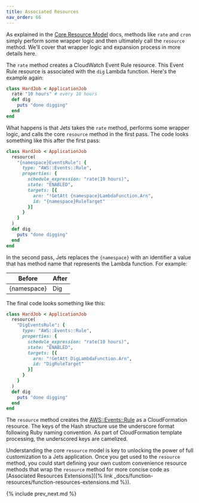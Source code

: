 ```yaml
---
title: Associated Resources
nav_order: 66
---
```


As explained in the [Core Resource Model](http://rubyonjets.com/docs/core-resource/) docs, methods like `rate` and `cron` simply perform some wrapper logic and then ultimately call the `resource` method. We'll cover that wrapper logic and expansion process in more details here.

The `rate` method creates a CloudWatch Event Rule resource. This Event Rule resource is associated with the `dig` Lambda function. Here's the example again:

```ruby
class HardJob < ApplicationJob
  rate "10 hours" # every 10 hours
  def dig
    puts "done digging"
  end
end
```

What happens is that Jets takes the `rate` method, performs some wrapper logic, and calls the core `resource` method in the first pass.  The code looks something like this after the first pass:

```ruby
class HardJob < ApplicationJob
  resource(
    "{namespace}EventsRule": {
      type: "AWS::Events::Rule",
      properties: {
        schedule_expression: "rate(10 hours)",
        state: "ENABLED",
        targets: [{
          arn: "!GetAtt {namespace}LambdaFunction.Arn",
          id: "{namespace}RuleTarget"
        }]
      }
    }
  )
  def dig
    puts "done digging"
  end
end
```

In the second pass, Jets replaces the `{namespace}` with an identifier a value that has method name that represents the Lambda function. For example:

Before | After
--- | ---
{namespace} | Dig

The final code looks something like this:

```ruby
class HardJob < ApplicationJob
  resource(
    "DigEventsRule": {
      type: "AWS::Events::Rule",
      properties: {
        schedule_expression: "rate(10 hours)",
        state: "ENABLED",
        targets: [{
          arn: "!GetAtt DigLambdaFunction.Arn",
          id: "DigRuleTarget"
        }]
      }
    }
  )
  def dig
    puts "done digging"
  end
end
```

The `resource` method creates the [AWS::Events::Rule](https://docs.aws.amazon.com/AWSCloudFormation/latest/UserGuide/aws-resource-events-rule.html) as a CloudFormation resource. The keys of the Hash structure use the underscore format following Ruby naming convention. As part of CloudFormation template processing, the underscored keys are camelized.

Understanding the core `resource` model is key to unlocking the power of full customization to a Jets application. Once you get used to the `resource` method, you could start defining your own custom convenience resource methods that wrap the `resource` method for more concise code as [Associated Resources Extensions]({% link _docs/function-resources/function-resources-extensions.md %}).

{% include prev_next.md %}
